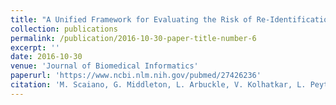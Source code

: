 ```yaml
---
title: "A Unified Framework for Evaluating the Risk of Re-Identification of Text de-Identification Tools."
collection: publications
permalink: /publication/2016-10-30-paper-title-number-6
excerpt: ''
date: 2016-10-30
venue: 'Journal of Biomedical Informatics'
paperurl: 'https://www.ncbi.nlm.nih.gov/pubmed/27426236'
citation: 'M. Scaiano, G. Middleton, L. Arbuckle, V. Kolhatkar, L. Peyton, M. Dowling, D. S. Gipson, and K. El Emam. “A Unified Framework for Evaluating the Risk of Re-Identification of Text de-Identification Tools.” Journal of Biomedical Informatics 63 (2016): 174–183.'
---
```

